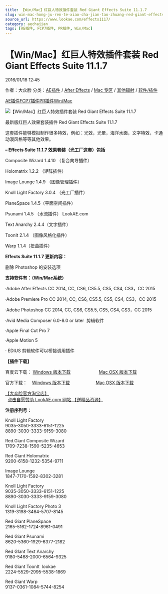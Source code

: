 ```yaml
---
title: 【Win/Mac】红巨人特效插件套装 Red Giant Effects Suite 11.1.7
slug: win-mac-hong-ju-ren-te-xiao-cha-jian-tao-zhuang-red-giant-effects-suite-11-1-7
source_url: https://www.lookae.com/effects1117/
category: aechajian
tags: [AE插件, FCP7插件, PR插件, Win/Mac]
---
```

# 【Win/Mac】红巨人特效插件套装 Red Giant Effects Suite 11.1.7

2016/01/18 12:45

作者：大众脸
分类：[AE插件](https://www.lookae.com/after-effects/aechajian/) / [After Effects](https://www.lookae.com/after-effects/) / [Mac 专区](https://www.lookae.com/mac-osx/) / [其他辐射](https://www.lookae.com/others/) / [软件/插件](https://www.lookae.com/qitarjcj/)

[AE插件](https://www.lookae.com/tag/ae%e6%8f%92%e4%bb%b6/)[FCP7插件](https://www.lookae.com/tag/fcp7%e6%8f%92%e4%bb%b6/)[PR插件](https://www.lookae.com/tag/pr%e6%8f%92%e4%bb%b6/)[Win/Mac](https://www.lookae.com/tag/winmac/)

![【Win/Mac】红巨人特效插件套装 Red Giant Effects Suite 11.1.7](https://www.lookae.com/wp-content/uploads/2015/06/Effects-Suite.jpg "【Win/Mac】红巨人特效插件套装 Red Giant Effects Suite 11.1.7-LookAE.com")

最新版红巨人效果套装插件 Red Giant Effects Suite 11.1.7

这套插件能够模拟制作很多特效，例如：光效，光晕，海洋水面，文字特效，卡通动漫风格等等其他效果。

**– Effects Suite 11.1.7 效果套装（光工厂这套）包括**

Composite Wizard 1.4.10 （复合向导插件）

Holomatrix 1.2.2 （矩阵插件）

Image Lounge 1.4.9 （图像管理插件）

Knoll Light Factory 3.0.4 （光工厂插件）

PlaneSpace 1.4.5（平面空间插件）

Psunami 1.4.5 （水流插件） LookAE.com

Text Anarchy 2.4.4（文字插件）

ToonIt 2.1.4 （图像风格化插件）

Warp 1.1.4（扭曲插件）

**Effects Suite 11.1.7 更新内容：**

删除 Photoshop 的安装选项

**支持软件有：（Win/Mac系统）**

·Adobe After Effects CC 2014, CC, CS6, CS5.5, CS5, CS4, CS3，CC 2015

·Adobe Premiere Pro CC 2014, CC, CS6, CS5.5, CS5, CS4, CS3，CC 2015

·Adobe Photoshop CC 2014, CC, CS6, CS5.5, CS5, CS4, CS3，CC 2015

·Avid Media Composer 6.0-8.0 or later  剪辑软件

·Apple Final Cut Pro 7

·Apple Motion 5

· EDIUS 剪辑软件可以桥接调用插件

**【插件下载】**

百度云下载： [Windows 版本下载](https://pan.baidu.com/s/1kTOEmGJ)                       [Mac OSX 版本下载](https://pan.baidu.com/s/1eRro83S)

官方下载：    [Windows 版本下载](http://cdn.redgiant.com/redgiant/products/singlesuites/effects/ESuite_Win_Full.zip)                     [Mac OSX 版本下载](http://cdn.redgiant.com/redgiant/products/singlesuites/effects/ESuite_Mac_Full.zip)

[【大众脸官方淘宝店】](https://lookae.taobao.com/)                [点击自愿赞助 LookAE.com 网站 【送精品资源】](https://www.lookae.com/sponsor/)

**注册序列号：**

Knoll Light Factory  
9035-3050-3333-6151-1225  
8890-3030-3333-9159-3080

Red.Giant Composite Wizard  
1709-7238-1590-5235-4653

Red Giant Holomatrix  
9200-6158-1232-5354-9711

Image Lounge  
1847-7170-1592-8302-3281

Knoll Light Factory  
9035-3050-3333-6151-1225  
8890-3030-3333-9159-3080

Knoll Light Factory Photo 3  
1319-3198-3464-5707-8145

Red Giant PlaneSpace  
2165-5162-1724-8961-0491

Red Giant Psunami  
8620-5360-1929-6377-2182

Red GIant Text Anarchy  
9180-5468-2000-6564-9325

Red Giant ToonIt  lookae  
2224-5529-2995-5538-1869

Red Giant Warp  
9137-0361-1084-5744-8254
